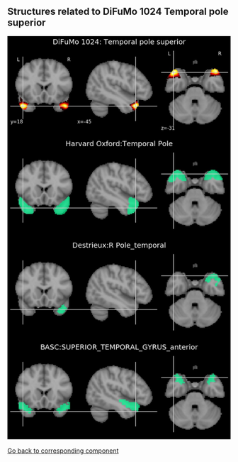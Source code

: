 


## Structures related to DiFuMo 1024 Temporal pole superior

![524](524.jpg "Structures related to DiFuMo 1024 Temporal pole superior")

[Go back to corresponding component](https://parietal-inria.github.io/DiFuMo/1024/html/524.html)